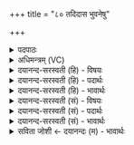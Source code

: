 +++
title = "८० तदिदास भुवनेषु"

+++
<details><summary>पदपाठः</summary>

तत्। इत्। आ॒स॒। भुव॑नेषु। ज्येष्ठ॑म्। यतः॑। ज॒ज्ञे। उ॒ग्रः। त्वे॒षनृ॑म्ण॒ इति॑ त्वे॒षऽनृ॑म्णः। स॒द्यः। ज॒ज्ञा॒नः। निरि॑णाति। शत्रू॑न्। अनु॑। यम्। विश्वे॑। मद॑न्ति। ऊमाः॑। ८०।
</details>

<details><summary>अधिमन्त्रम् (VC)</summary>

- महेन्द्रो देवता
- बृहद्दिव ऋषिः
- पङ्क्तिः
- पञ्चमः
</details>

<details><summary>दयानन्द-सरस्वती (हि) - विषयः</summary>

फिर उसी विषय को अगले मन्त्र में कहा है ॥
</details>

<details><summary>दयानन्द-सरस्वती (हि) - पदार्थः</summary>

पदार्थान्वयभाषाः -  हे मनुष्यो ! (यतः) जिससे (उग्रः) तेज स्वभाववाला (त्वेषनृम्णः) सुन्दर प्रकाशित धन से युक्त वीर पुरुष (जज्ञे) उत्पन्न हुआ, जो (जज्ञानः) उत्पन्न हुआ (शत्रून्) शत्रुओं को (सद्यः) शीघ्र (निरिणाति) निरन्तर मारता है, (विश्वे) सब (ऊमाः) रक्षादि कर्म करनेवाले लोग (यम्) जिसके (अनु) पीछे (मदन्ति) आनन्द करते हैं, (तत्, इत्) वही ब्रह्म परमात्मा (भुवनेषु) लोक-लोकान्तरों में (ज्येष्ठम्) सबसे बड़ा, मान्य और श्रेष्ठ (आस) है, ऐसा तुम जानो ॥८० ॥
</details>

<details><summary>दयानन्द-सरस्वती (हि) - भावार्थः</summary>

भावार्थभाषाः -  हे मनुष्यो ! जिसकी उपासना से शूरवीरता को प्राप्त हो शत्रुओं को मार सकते हैं, जिसकी उपासना कर विद्वान् लोग आनन्दित होके सबको आनन्दित करते हैं, उसी सबसे उत्कृष्ट सबके उपास्य परमेश्वर का सब लोग निश्चय करें ॥८० ॥
</details>

<details><summary>दयानन्द-सरस्वती (सं) - विषयः</summary>

पुनस्तमेव विषयमाह ॥
</details>

<details><summary>दयानन्द-सरस्वती (सं) - पदार्थः</summary>

पदार्थान्वयभाषाः -  हे मनुष्याः ! यत उग्रस्त्वेषनृम्णो वीरो जज्ञे यो जज्ञानः शत्रून् सद्यो निरिणाति विश्वा ऊमा यमनुमदन्ति तदिदेव ब्रह्म भुवनेषु ज्येष्ठमासेति विजानीत ॥८० ॥
</details>

<details><summary>दयानन्द-सरस्वती (सं) - भावार्थः</summary>

भावार्थभाषाः -  हे मनुष्याः ! यस्योपासनाच्छूरा वीरत्वमुपलभ्य शत्रून् हन्तुं शक्नुवन्ति, यमुपास्य विद्वांस आनन्दिता भूत्वा सर्वानानन्दयन्ति, तमेव सर्वोत्कृष्टं सर्वोपास्यं परमेश्वरं सर्वे निश्चिन्वन्तु ॥८० ॥
</details>

<details><summary>सविता जोशी ← दयानन्दः (म) - भावार्थः</summary>

भावार्थभाषाः -  हे माणसांनो ! ज्याची उपासना केल्याने शूरपणा प्राप्त होऊन शत्रूंचा नायनाट करता येतो. ज्याची उपासना केल्याने विद्वान लोक आनंदित होऊन सर्वांना आनंदित करतात. अशा सर्वात उत्कृष्ट व उपास्य असणाऱ्या परमेश्वराला सर्वांनी निश्चितपणे जाणावे.
</details>